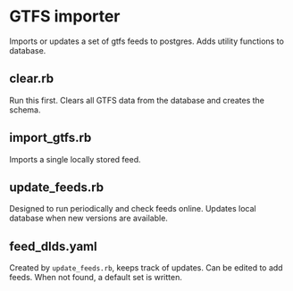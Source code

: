 GTFS importer
=============

Imports or updates a set of gtfs feeds to postgres. Adds utility functions to
database.


clear.rb
--------

Run this first. Clears all GTFS data from the database and creates the schema.


import\_gtfs.rb
--------------

Imports a single locally stored feed.


update\_feeds.rb
----------------

Designed to run periodically and check feeds online. Updates local database
when new versions are available.


feed\_dlds.yaml
-----------------

Created by `update_feeds.rb`, keeps track of updates. Can be edited to add
feeds. When not found, a default set is written.

